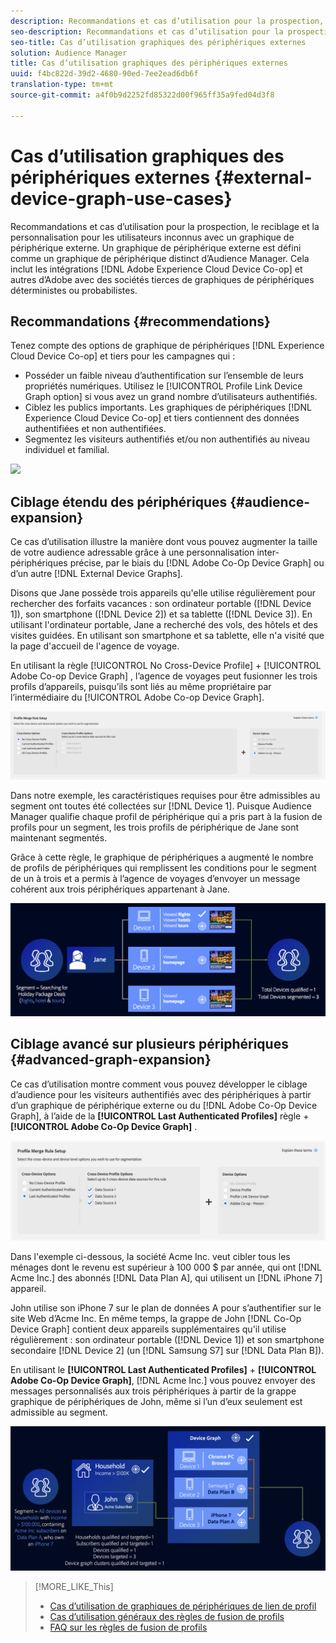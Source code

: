 ```yaml
---
description: Recommandations et cas d’utilisation pour la prospection, le reciblage et la personnalisation pour les utilisateurs inconnus avec un graphique de périphérique externe. Un graphique de périphérique externe est défini comme un graphique de périphérique distinct d’Audience Manager. Cela inclut Adobe Experience Cloud Device Co-op et d’autres intégrations d’Adobe avec des sociétés tierces de graphes de périphériques déterministes ou probabilistes.
seo-description: Recommandations et cas d’utilisation pour la prospection, le reciblage et la personnalisation pour les utilisateurs inconnus avec un graphique de périphérique externe. Un graphique de périphérique externe est défini comme un graphique de périphérique distinct d’Audience Manager. Cela inclut Adobe Experience Cloud Device Co-op et d’autres intégrations d’Adobe avec des sociétés tierces de graphes de périphériques déterministes ou probabilistes.
seo-title: Cas d’utilisation graphiques des périphériques externes
solution: Audience Manager
title: Cas d’utilisation graphiques des périphériques externes
uuid: f4bc822d-39d2-4680-90ed-7ee2ead6db6f
translation-type: tm+mt
source-git-commit: a4f0b9d2252fd85322d00f965ff35a9fed04d3f8

---
```



# Cas d’utilisation graphiques des périphériques externes {#external-device-graph-use-cases}

Recommandations et cas d’utilisation pour la prospection, le reciblage et la personnalisation pour les utilisateurs inconnus avec un graphique de périphérique externe. Un graphique de périphérique externe est défini comme un graphique de périphérique distinct d’Audience Manager. Cela inclut les intégrations [!DNL Adobe Experience Cloud Device Co-op] et autres d’Adobe avec des sociétés tierces de graphiques de périphériques déterministes ou probabilistes.

## Recommandations {#recommendations}

Tenez compte des options de graphique de périphériques [!DNL Experience Cloud Device Co-op] et tiers pour les campagnes qui :

* Posséder un faible niveau d’authentification sur l’ensemble de leurs propriétés numériques. Utilisez le [!UICONTROL Profile Link Device Graph option] si vous avez un grand nombre d’utilisateurs authentifiés.
* Ciblez les publics importants. Les graphiques de périphériques [!DNL Experience Cloud Device Co-op] et tiers contiennent des données authentifiées et non authentifiées.
* Segmentez les visiteurs authentifiés et/ou non authentifiés au niveau individuel et familial.

![](../assets/merge-rule-triangle1.png)
<!-- 
## Prospecting/Branding Use Case {#prospecting-branding-use-cases}

A branding campaign is designed to reach as many people as possible. It places few limits on segment qualification. But, these campaigns can waste budget and impressions by constantly targeting people who see your content multiple times and don't convert. A [!UICONTROL Profile Merge] rule that uses the [!DNL Device Co-op] or third-party option can help you create an efficient branding campaign. For example, you can add these unknown users to a "not in-market" segment after seeing them across multiple devices for your set frequency cap.

<table id="table_00F6EED172574E80A38CADA8A92A23B1"> 
 <thead> 
  <tr> 
   <th colname="col1" class="entry"> Use Case </th> 
   <th colname="col2" class="entry"> Description </th> 
  </tr> 
 </thead>
 <tbody> 
  <tr> 
   <td colname="col1"> <p> <b>Conditions</b> </p> </td> 
   <td colname="col2">This use case assumes these conditions: <p> 
     <ul id="ul_F5CA7EE525774F7EBA5FBB5F94E4EDC8"> 
      <li id="li_81AE304924724146A24FAB5B6533AD8E">You want to deliver a maximum of 10 impressions to an anonymous user for a specific ad campaign. </li> 
      <li id="li_E371F989735245B0B82433DE240D56D0">A user has 4 devices and may or may not have authenticated on your site. </li> 
      <li id="li_9231ABE15CA249E6B79D8BF0E511FD33">An anonymous user sees the ad a total of 10 times while browsing in an unauthenticated state on their current device and 3 devices linked to the current device by an external device graph. </li> 
      <li id="li_8C276C07019C49EFA3A0D0D54CF73C31">You have defined an <span class="keyword"> Audience Manager</span> segment to qualify anonymous users after they have seen 10 impressions. </li> 
     </ul> </p> </td> 
  </tr> 
  <tr> 
   <td colname="col1"> <p> <b>Results</b> </p> </td> 
   <td colname="col2"> <p>Given these conditions, <span class="keyword"> Audience Manager</span>: </p> <p> 
     <ul id="ul_8E988B1005324526BC6DC6637BBACCFB"> 
      <li id="li_C9DD546754914BACB8F4C92C7D4ED70E">Merges the anonymous, unauthenticated activity collected from the current device and the 3 devices linked by the external device graph (the ad impressions from each device). </li> 
      <li id="li_FB55CB9116074525BA30FF062D1136AE">Evaluates the unauthenticated user for segment qualification based on a combination of anonymous activity across all 3 devices linked by the external device graph and the current device. </li> 
      <li id="li_B28EB32F718145A7ABBDAC0AF75E2AFC">Sends the segment to any real-time destination for use as a suppression segment on the current device and all 3 devices linked by the external device graph. </li> 
     </ul> </p> </td> 
  </tr> 
 </tbody> 
</table>

## Retargeting or Site Personalization Use Case {#retargeting-use-case}

These strategies are designed to bring an unauthenticated or unknown user back to your site or personalize their browsing experience while they're on-site.

<table id="table_0EE2052AA3E744B3B76036FC06B5A453"> 
 <thead> 
  <tr> 
   <th colname="col1" class="entry"> Use Case </th> 
   <th colname="col2" class="entry"> Description </th> 
  </tr> 
 </thead>
 <tbody> 
  <tr> 
   <td colname="col1"> <p> <b>Conditions</b> </p> </td> 
   <td colname="col2">This use case assumes these conditions: <p> 
     <ul id="ul_FD0B869B4AF3453FAEC9BA3A45ABF039"> 
      <li id="li_8E30BAED42E94AB3B81FCB1C7464E5FC">You want to deliver a personalized on-site and/or off-site experience to an anonymous user based on their activity on your site while in an unauthenticated state. </li> 
      <li id="li_3DBE53BA94324F1BA1C52A37AD4E426C">A user has multiple devices and may or may not have authenticated to your site. </li> 
      <li id="li_F867AFBDC1A54CD6A68AB0EC196E27C9">A user views multiple pages on your site while browsing in an unauthenticated state on their current device and 3 other devices linked by an external device graph. </li> 
      <li id="li_7E35D77949CE4E69BD51655AA4C40BEE">You have defined an <span class="keyword"> Audience Manager</span> segment to qualify users after they have viewed multiple pages on your site while browsing in an unauthenticated state.</li>
     </ul> </p> </td> 
  </tr> 
  <tr> 
   <td colname="col1"> <p> <b>Results</b> </p> </td> 
   <td colname="col2"> <p>Given these conditions, <span class="wintitle"> Audience Manager</span>: </p> <p> 
     <ul id="ul_301339426B0643B295DC5B17E1939CFB"> 
      <li id="li_7E8BC3B179804F4A929497DE81E76911">Merges the anonymous, unauthenticated activity collected from the current devices and the 3 devices linked by the external device graph (the multiple page views from each device). </li> 
      <li id="li_803EFD58AA124A5BBC8279C4DC695544">Evaluates the unauthenticated user for segment qualification based on a combination of anonymous activity across all 3 devices linked by the external device graph and the current device. </li> 
      <li id="li_98D749268CC5456CBC9CF3BF5EB91BA8">Sends the segment to any real-time destination to deliver a personalized on-site and/or off-site experience across the current device and all 3 devices linked by the external device graph. </li>
     </ul> </p> </td>
  </tr>
 </tbody>
</table> -->

## Ciblage étendu des périphériques {#audience-expansion}

Ce cas d’utilisation illustre la manière dont vous pouvez augmenter la taille de votre audience adressable grâce à une personnalisation inter-périphériques précise, par le biais du [!DNL Adobe Co-Op Device Graph] ou d’un autre [!DNL External Device Graphs].

Disons que Jane possède trois appareils qu'elle utilise régulièrement pour rechercher des forfaits vacances : son ordinateur portable ([!DNL Device 1]), son smartphone ([!DNL Device 2]) et sa tablette ([!DNL Device 3]). En utilisant l'ordinateur portable, Jane a recherché des vols, des hôtels et des visites guidées. En utilisant son smartphone et sa tablette, elle n'a visité que la page d'accueil de l'agence de voyage.

En utilisant la règle [!UICONTROL No Cross-Device Profile] + [!UICONTROL Adobe Co-op Device Graph] , l’agence de voyages peut fusionner les trois profils d’appareils, puisqu’ils sont liés au même propriétaire par l’intermédiaire du [!UICONTROL Adobe Co-op Device Graph].

![audience-expansion-règle](assets/audience-expansion-rule.png)

Dans notre exemple, les caractéristiques requises pour être admissibles au segment ont toutes été collectées sur [!DNL Device 1]. Puisque Audience Manager qualifie chaque profil de périphérique qui a pris part à la fusion de profils pour un segment, les trois profils de périphérique de Jane sont maintenant segmentés.

Grâce à cette règle, le graphique de périphériques a augmenté le nombre de profils de périphériques qui remplissent les conditions pour le segment de un à trois et a permis à l’agence de voyages d’envoyer un message cohérent aux trois périphériques appartenant à Jane.

![audience-expansion](assets/audience-expansion.png)

## Ciblage avancé sur plusieurs périphériques {#advanced-graph-expansion}

Ce cas d’utilisation montre comment vous pouvez développer le ciblage d’audience pour les visiteurs authentifiés avec des périphériques à partir d’un graphique de périphérique externe ou du [!DNL Adobe Co-Op Device Graph], à l’aide de la **[!UICONTROL Last Authenticated Profiles]** règle + **[!UICONTROL Adobe Co-Op Device Graph]** .

![last-device-graph](assets/last-device-coop.png)

Dans l'exemple ci-dessous, la société Acme Inc. veut cibler tous les ménages dont le revenu est supérieur à 100 000 $ par année, qui ont [!DNL Acme Inc.] des abonnés [!DNL Data Plan A], qui utilisent un [!DNL iPhone 7] appareil.

John utilise son iPhone 7 sur le plan de données A pour s’authentifier sur le site Web d’Acme Inc. En même temps, la grappe de John [!DNL Co-Op Device Graph] contient deux appareils supplémentaires qu'il utilise régulièrement : son ordinateur portable ([!DNL Device 1]) et son smartphone secondaire [!DNL Device 2] (un [!DNL Samsung S7] sur [!DNL Data Plan B]).

En utilisant le **[!UICONTROL Last Authenticated Profiles]** + **[!UICONTROL Adobe Co-Op Device Graph]**, [!DNL Acme Inc.] vous pouvez envoyer des messages personnalisés aux trois périphériques à partir de la grappe graphique de périphériques de John, même si l’un d’eux seulement est admissible au segment.

![expansion-graphique-avancée](assets/advanced-device-graph-expansion.png)

>[!MORE_LIKE_This]
>
>* [Cas d’utilisation de graphiques de périphériques de lien de profil](profile-link-use-case.md)
>* [Cas d’utilisation généraux des règles de fusion de profils](merge-rule-targeting-options.md)
>* [FAQ sur les règles de fusion de profils](faq-profile-merge.md)

